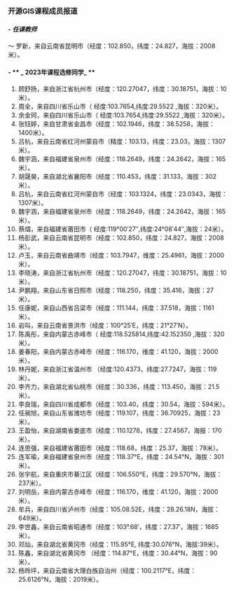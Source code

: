 ### **开源GIS课程成员报道**
#### - **_任课教师_**
～ 罗新，来自云南省昆明市（经度：102.850，纬度：24.827，海拔：2008米）。

#### - ** _ 2023年课程选修同学_ **
1. 顾舒扬，来自浙江省杭州市（经度：120.27047，纬度：30.18751，海拔：10米）。        
2. 周全，来自四川省乐山市（ 经度:103.7654,纬度:29.5522 ,海拔：320米）。    
3. 余金珂，来自四川省乐山市（ 经度:103.7654,纬度:29.5522 ,海拔：320米）。     
4. 张钰婷，来自甘肃省金昌市（经度：102.1946，纬度：38.5258，海拔：1400米）。     
5. 吕杭，来自云南省红河州蒙自市（精度：103.13，纬度：23.03，海拔：1307米）。        
6. 魏宇涵，来自福建省泉州市（经度：118.2649，纬度：24.2642，海拔：165米）。    
7. 胡晟昊，来自湖北省襄阳市（经度：110.453，纬度：31.133，海拔：302米）。     
8. 吕杭，来自云南省红河州蒙自市（经度：103.1324，纬度：23.0343，海拔：1307米）。          
9. 魏宇涵，来自福建省泉州市（经度：118.2649，纬度：24.2642，海拔：165米）。      
10. 蔡熠，来自福建省莆田市（ 经度:119°00′27″,纬度:24°08′44″,海拔：24米）。    
11. 杨彭武，来自云南省昆明市（经度：102.850，纬度：24.827，海拔：2008米）。    
12. 卢玉，来自云南省曲靖市（经度：103.7947，维度：25.4961，海拔：2000米）。    
13. 李晓涛，来自浙江省杭州市（经度：120.27047，纬度：30.18751，海拔：10米）。       
14. 尹鹏翔，来自山东省日照市（经度：118.250，纬度：35.416，海拔：27米）。     
15. 任康妮，来自山西省吕梁市（经度：111.144，纬度：37.518，海拔：1161米）。    
16. 岩叫，来自云南省景洪市（经度：100°25′E，纬度：21°27′N）。      
17. 陈禹彤，来自内蒙古赤峰市（ 经度:118.525814,纬度:42.152350 ,海拔：320米）。    
18. 姜春阳，来自内蒙古赤峰市（经度：116.170，维度：41.120，海拔：2000米）。    
19. 林丹妮，来自浙江省温州市 （经度:120.4373，纬度:27.7247，海拔：119米）。       
20. 李齐力，来自湖北省仙桃市（经度：30.336，纬度：113.450，海拔：21.5米）。        
21. 李良瑞，来自四川省成都市（经度：103.40，纬度：30.54，海拔：594米）。    
22. 任昶旭，来自山东省潍坊市（经度：119.107，纬度：36.70925，海拔：23米）。    
23. 王盈怡，来自湖南省娄底市（经度：110.1278，纬度：27.4567，海报：170米）。     
24. 连思强，来自福建省莆田市（经度：118.68，纬度：25.37，海拔：78米）。    
25. 连军瑜，来自福建省泉州市（经度：118.37°E，纬度：24.54°N，海拔：301米）。    
26. 张宇航，来自重庆市綦江区（经度：106.550°E，纬度：29.570°N，海拔：237米）。    
27. 刘明岳，来自内蒙古赤峰市（经度：116.170，维度：41.120，海拔：2000米）。    
28. 牟兵，来自四川省泸州市（经度：105.08.52E，纬度：28.26.18N，海拔：649米）。    
29. 李世鑫，来自云南省昭通市（经度：103°.68′，纬度：27.37′，海拔：1685米）。    
30. 邓灿，来自湖北省黄冈市（经度：115.95°E, 纬度:30.076°N，海拔:39米）。   
31. 陈鑫，来自湖北省黄冈市 （经度：114.87°E，纬度：30.44°N，海拔：90米）。  
32. 杨玲坪，来自云南省大理白族自治州（经度：100.2117°E，纬度：25.6126°N，海拔：2019米）。    

